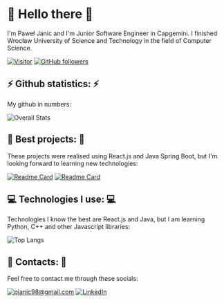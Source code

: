 <h1> 👋 Hello there 👋 </h1>

I'm Paweł Janic and I'm Junior Software Engineer in Capgemini. I finished Wrocław University of Science and Technology in the field of Computer Science.

[![Visitor](https://visitor-badge.laobi.icu/badge?page_id=Pawelo98.Pawelo98)](https://github.com/Pawelo98)  [![GitHub followers](https://img.shields.io/github/followers/Pawelo98.svg?style=social&label=Follow)](https://github.com/Pawelo98?tab=followers)

<h2> ⚡ Github statistics: ⚡ </h2>

My github in numbers:

![Overall Stats](https://github-readme-stats.vercel.app/api?username=Pawelo98&count_private=true&show_icons=true&hide=contribs,stars&hide_rank=true)

<h2> 🔭 Best projects: 🔭 </h2>

These projects were realised using React.js and Java Spring Boot, but I'm looking forward to learning new technologies:

[![Readme Card](https://github-readme-stats.vercel.app/api/pin/?username=Pawelo98&repo=ski-with-me-frontend)](https://github.com/Pawelo98/ski-with-me-frontend)
[![Readme Card](https://github-readme-stats.vercel.app/api/pin/?username=Pawelo98&repo=zpi-backend)](https://github.com/Pawelo98/zpi-backend)

<h2> 💻 Technologies I use: 💻 </h2>

Technologies I know the best are React.js and Java, but I am learning Python, C++ and other Javascript libraries:

![Top Langs](https://github-readme-stats.vercel.app/api/top-langs/?username=Pawelo98&layout=compact)

<h2> 💬 Contacts: 💬 </h2>

Feel free to contact me through these socials:

<a href="mailto:pjanic98@gmail.com">![pjanic98@gmail.com](https://img.shields.io/badge/Gmail-D14836?style=for-the-badge&logo=gmail&logoColor=white)</a> <a href="https://www.linkedin.com/in/pawe%C5%82-janic-767733200/">![LinkedIn](https://img.shields.io/badge/LinkedIn-0077B5?style=for-the-badge&logo=linkedin&logoColor=white)</a>
